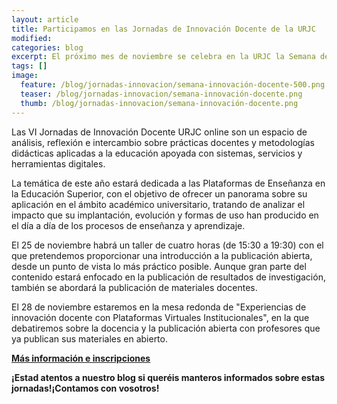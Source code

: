 ```yaml
---
layout: article
title: Participamos en las Jornadas de Innovación Docente de la URJC
modified:
categories: blog
excerpt: El próximo mes de noviembre se celebra en la URJC la Semana de la Innovación Docente y ¡la OfiLibre estará presente! Os esperamos el 25 de noviembre en el Campus de Alcorcón con un taller orientado la Publicación Abierta y el 28 de noviembre con una mesa redonda sobre la Docencia y la publicación abierta.
tags: []
image:
  feature: /blog/jornadas-innovacion/semana-innovación-docente-500.png
  teaser: /blog/jornadas-innovacion/semana-innovación-docente.png
  thumb: /blog/jornadas-innovacion/semana-innovación-docente.png
---
```


Las VI Jornadas de Innovación Docente URJC online son un espacio de análisis, reflexión e intercambio sobre prácticas docentes y metodologías didácticas aplicadas a la educación apoyada con sistemas, servicios y herramientas digitales.

La temática de este año estará dedicada a las Plataformas de Enseñanza en la Educación Superior, con el objetivo de ofrecer un panorama sobre su aplicación en el ámbito académico universitario, tratando de analizar el impacto que su implantación, evolución y formas de uso han producido en el día a día de los procesos de enseñanza y aprendizaje.

El 25 de noviembre habrá un taller de cuatro horas (de 15:30 a 19:30) con el que pretendemos proporcionar una introducción a la publicación abierta, desde un punto de vista lo más práctico posible. Aunque gran parte del contenido estará enfocado en la publicación de resultados de investigación, también se abordará la publicación de materiales docentes.

El 28 de noviembre estaremos en la mesa redonda de "Experiencias de innovación docente con Plataformas Virtuales Institucionales", en la que debatiremos sobre la docencia y la publicación abierta con profesores que ya publican sus materiales en abierto.

**[Más información e inscripciones](https://eventos.urjc.es/39623/detail/i-semana-de-la-innovacion-docente-urjc.html)**

**¡Estad atentos a nuestro blog si queréis manteros informados sobre estas jornadas!¡Contamos con vosotros!**